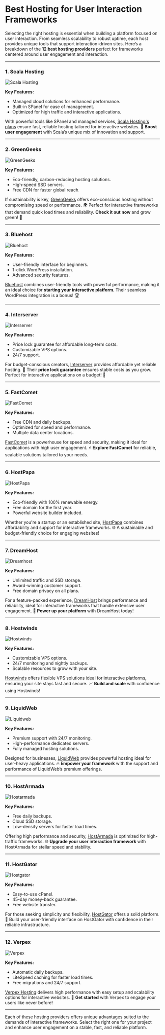 # Best Hosting for User Interaction Frameworks

Selecting the right hosting is essential when building a platform focused on user interaction. From seamless scalability to robust uptime, each host provides unique tools that support interaction-driven sites. Here’s a breakdown of the **12 best hosting providers** perfect for frameworks centered around user engagement and interaction.

---

### 1. Scala Hosting
![Scala Hosting](https://i.imgur.com/uJ5JIK3.png "Scala Web Hosting")

**Key Features:**
- Managed cloud solutions for enhanced performance.
- Built-in SPanel for ease of management.
- Optimized for high traffic and interactive applications.

With powerful tools like SPanel and managed services, [Scala Hosting's plans](https://snipitx.com/scala-jy) ensure fast, reliable hosting tailored for interactive websites. 🚀 **Boost user engagement** with Scala’s unique mix of innovation and support. 

---

### 2. GreenGeeks
![GreenGeeks](https://i.imgur.com/eEwuntu.jpg "GreenGeeks Hosting")

**Key Features:**
- Eco-friendly, carbon-reducing hosting solutions.
- High-speed SSD servers.
- Free CDN for faster global reach.

If sustainability is key, [GreenGeeks](https://snipitx.com/greengeeks-jy) offers eco-conscious hosting without compromising speed or performance. 🌍 Perfect for interactive frameworks that demand quick load times and reliability. **Check it out now** and grow green! 🌱

---

### 3. Bluehost
![Bluehost](https://i.imgur.com/PasFF9E.jpeg "Bluehost Hosting")

**Key Features:**
- User-friendly interface for beginners.
- 1-click WordPress installation.
- Advanced security features.

[Bluehost](https://snipitx.com/bluehost-jy) combines user-friendly tools with powerful performance, making it an ideal choice for **starting your interactive platform**. Their seamless WordPress integration is a bonus! 🏆

---

### 4. Interserver
![Interserver](https://i.imgur.com/OM5dOEW.jpeg "Interserver Hosting")

**Key Features:**
- Price lock guarantee for affordable long-term costs.
- Customizable VPS options.
- 24/7 support.

For budget-conscious creators, [Interserver](https://snipitx.com/interserver-jy) provides affordable yet reliable hosting. 🌟 Their **price lock guarantee** ensures stable costs as you grow. Perfect for interactive applications on a budget! 🤑

---

### 5. FastComet
![FastComet](https://i.imgur.com/7qgXuWp.png "FastComet Hosting")

**Key Features:**
- Free CDN and daily backups.
- Optimized for speed and performance.
- Multiple data center locations.

[FastComet](https://snipitx.com/fastcomet-jy) is a powerhouse for speed and security, making it ideal for applications with high user engagement. ⚡ **Explore FastComet** for reliable, scalable solutions tailored to your needs.

---

### 6. HostPapa
![HostPapa](https://i.imgur.com/ouDTkvl.jpeg "HostPapa Hosting")

**Key Features:**
- Eco-friendly with 100% renewable energy.
- Free domain for the first year.
- Powerful website builder included.

Whether you're a startup or an established site, [HostPapa](https://snipitx.com/hostpapa-jy) combines affordability and support for interactive frameworks. 🌐 A sustainable and budget-friendly choice for engaging websites!

---

### 7. DreamHost
![Dreamhost](https://i.imgur.com/rXIg8ip.jpeg "Dreamhost Hosting")

**Key Features:**
- Unlimited traffic and SSD storage.
- Award-winning customer support.
- Free domain privacy on all plans.

For a feature-packed experience, [DreamHost](https://snipitx.com/dreamhost-jy) brings performance and reliability, ideal for interactive frameworks that handle extensive user engagement. 🥇 **Power up your platform** with DreamHost today!

---

### 8. Hostwinds
![Hostwinds](https://i.imgur.com/53aSNXx.jpeg "Hostwinds Hosting")

**Key Features:**
- Customizable VPS options.
- 24/7 monitoring and nightly backups.
- Scalable resources to grow with your site.

[Hostwinds](https://snipitx.com/hostwinds-jy) offers flexible VPS solutions ideal for interactive platforms, ensuring your site stays fast and secure. 📈 **Build and scale** with confidence using Hostwinds!

---

### 9. LiquidWeb
![Liquidweb](https://i.imgur.com/4IvT9SC.jpeg "Liquidweb Hosting")

**Key Features:**
- Premium support with 24/7 monitoring.
- High-performance dedicated servers.
- Fully managed hosting solutions.

Designed for businesses, [LiquidWeb](https://snipitx.com/liquidweb-jy) provides powerful hosting ideal for user-heavy applications. 🔥 **Empower your framework** with the support and performance of LiquidWeb’s premium offerings.

---

### 10. HostArmada
![Hostarmada](https://i.imgur.com/KFbdf3o.jpeg "Hostarmada Hosting")

**Key Features:**
- Free daily backups.
- Cloud SSD storage.
- Low-density servers for faster load times.

Offering high performance and security, [HostArmada](https://snipitx.com/hostarmada-jy) is optimized for high-traffic frameworks. 🌐 **Upgrade your user interaction framework** with HostArmada for stellar speed and stability.

---

### 11. HostGator
![Hostgator](https://i.imgur.com/BcVkH57.jpeg "Hostgator Hosting")

**Key Features:**
- Easy-to-use cPanel.
- 45-day money-back guarantee.
- Free website transfer.

For those seeking simplicity and flexibility, [HostGator](https://snipitx.com/hostgator-jy) offers a solid platform. 🐊 Build your user-friendly interface on HostGator with confidence in their reliable infrastructure.

---

### 12. Verpex
![Verpex](https://i.imgur.com/6x5LhiS.jpeg "Verpex Hosting")

**Key Features:**
- Automatic daily backups.
- LiteSpeed caching for faster load times.
- Free migrations and 24/7 support.

[Verpex Hosting](https://snipitx.com/verpex-jy) delivers high performance with easy setup and scalability options for interactive websites. 🚀 **Get started** with Verpex to engage your users like never before!

---

Each of these hosting providers offers unique advantages suited to the demands of interactive frameworks. Select the right one for your project and enhance user engagement on a stable, fast, and reliable platform.
